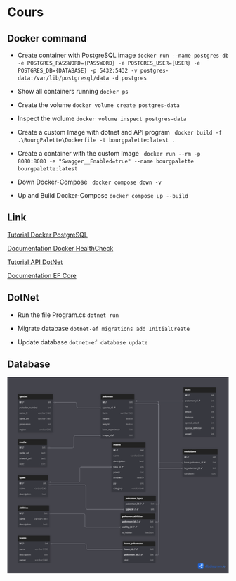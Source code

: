 # Cours 

## Docker command

 - Create container with PostgreSQL image 
`docker run --name postgres-db -e POSTGRES_PASSWORD={PASSWORD} -e POSTGRES_USER={USER} -e POSTGRES_DB={DATABASE} -p 5432:5432 -v postgres-data:/var/lib/postgresql/data -d postgres`

 - Show all containers running
`docker ps`

 - Create the volume 
`docker volume create postgres-data`

 - Inspect the wolume
`docker volume inspect postgres-data`

 - Create a custom Image with dotnet and API program
` docker build -f .\BourgPalette\Dockerfile -t bourgpalette:latest .`

 - Create a container with the custom Image
` docker run --rm -p 8080:8080 -e "Swagger__Enabled=true" --name bourgpalette bourgpalette:latest`

 - Down Docker-Compose
` docker compose down -v`

  - Up and Build Docker-Compose
`docker compose up --build`


## Link

[Tutorial Docker PostgreSQL](https://www.datacamp.com/tutorial/postgresql-docker?dc_referrer=https%3A%2F%2Fwww.google.com%2F)

[Documentation Docker HealthCheck](https://docs.docker.com/reference/dockerfile/#healthcheck)

[Tutorial API DotNet](https://learn.microsoft.com/en-us/aspnet/core/tutorials/min-web-api?view=aspnetcore-9.0&tabs=visual-studio-code)

[Documentation EF Core](https://learn.microsoft.com/en-us/ef/core/get-started/overview/first-app?tabs=netcore-cli)

## DotNet

 - Run the file Program.cs
`dotnet run`

 - Migrate database 
`dotnet-ef migrations add InitialCreate`

 - Update database
`dotnet-ef database update`

## Database 

![Diagram Database](Untitled.png)



<!-- ```
// Pokémon DB - schéma DBML généré d'après la diapositive

Table species {
  id int [pk, increment]            // Identifiant de l'espèce
  pokedex_number int
  name_fr varchar(100)
  name_en varchar(100)
  generation int
  region varchar(50)
}

Table media {
  id int [pk, increment]
  sprite_url text
  artwork_url text
  note text                         // champ libre pour préciser le type d'image si besoin
}

Table pokemon {
  id int [pk, increment]
  species_id int
  form varchar(50)                  // ex: Alola, forme shiny, etc.
  height double
  weight double
  base_experience int
  image_id int
}

Table types {
  id int [pk, increment]
  name varchar(50)
  description text
}

Table pokemon_types {
  pokemon_id int [pk]
  type_id int [pk]
}

Table abilities {
  id int [pk, increment]
  name varchar(100)
  description text
}

Table pokemon_abilities {
  pokemon_id int [pk]
  ability_id int [pk]
  is_hidden boolean                 // facultatif : talent caché
}

Table moves {
  id int [pk, increment]
  name varchar(150)
  description text
  type_id int
  power int                         // nullable si pas applicable
  accuracy double
  pp int
  category varchar(50)              // phys/spec/status (optionnel)
}

Table stats {
  id int [pk, increment]
  pokemon_id int
  hp int
  attack int
  defense int
  special_attack int
  special_defense int
  speed int
}

Table evolutions {
  id int [pk, increment]
  from_pokemon_id int
  to_pokemon_id int
  condition text                    // ex: "niveau 16", "Pierre d'éveil", "objet X"
}

Table teams {
  id int [pk, increment]
  name varchar(150)
  description text
  owner varchar(100)                // optionnel: user/owner
}

Table team_pokemons {
  team_id int [pk]
  pokemon_id int [pk]
  slot int                          // position dans l'équipe (optionnel)
}

/* Relations / Foreign keys */
Ref: pokemon.species_id > species.id
Ref: pokemon.image_id > media.id

Ref: pokemon_types.pokemon_id > pokemon.id
Ref: pokemon_types.type_id > types.id

Ref: pokemon_abilities.pokemon_id > pokemon.id
Ref: pokemon_abilities.ability_id > abilities.id

Ref: moves.type_id > types.id

Ref: stats.pokemon_id > pokemon.id

Ref: evolutions.from_pokemon_id > pokemon.id
Ref: evolutions.to_pokemon_id > pokemon.id

Ref: team_pokemons.team_id > teams.id
Ref: team_pokemons.pokemon_id > pokemon.id

``` -->